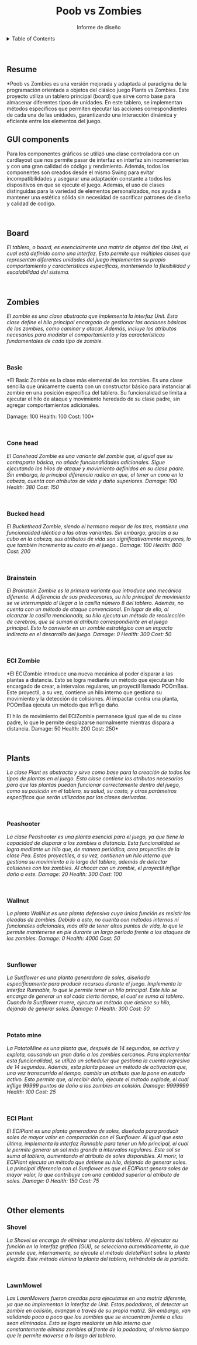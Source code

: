 <a id="informe-top"></a>
<br>
<div align="center">

<h1 align="center">Poob vs Zombies</h1>

  <p align="center">
    Informe de diseño
    <br />
  </p>
</div>

<details>
  <summary>Table of Contents</summary>
  <ol>
    <li>
      <a href="#resume">Resume</a>
    </li>
    <li>
      <a href="#gui">GUI components</a>
    </li>
    <li>
      <a href="#board">Board</a>
    </li>
    <li>
      <a href="#zombies">Zombies</a>
      <ul>
        <li><a href="#basic">Basic</a></li>
        <li><a href="#coneHead">Cone head</a></li>
        <li><a href="#buckedHead">Bucked head</a></li>
        <li><a href="#brainstein">Brainstein</a></li>
        <li><a href="#eciZombie">ECI Zombie</a></li>
      </ul>
    </li>
    <li>
      <a href="#plants">Plants</a>
      <ul>
        <li><a href="#peaShooter">Peashooter</a></li>
        <li><a href="#wallnut">Wallnut</a></li>
        <li><a href="#sunFlower">Sunflower</a></li>
        <li><a href="#potato">Potato mine</a></li>
        <li><a href="#eciPlant">ECI Plant</a></li>
      </ul>
    </li>
    <li>
      <a href="#others">Other elements</a>
      <ul>
        <li><a href="#shovel">Shovel</a></li>
        <li><a href="#mowel">Mowel</a></li>
      </ul>
    </li>
  </ol>
</details>

<br>
<br>


## Resume
*Poob vs Zombies es una versión mejorada y adaptada al paradigma de la programación orientada a objetos del clásico juego Plants vs Zombies. Este proyecto utiliza un tablero principal (board) que sirve como base para almacenar diferentes tipos de unidades. En este tablero, se implementan métodos específicos que permiten ejecutar las acciones correspondientes de cada una de las unidades, garantizando una interacción dinámica y eficiente entre los elementos del juego.
<br>

## GUI components
Para los componentes gráficos se utilizó una clase controladora con un cardlayout que nos permite pasar de interfaz en interfaz sin inconvenientes y con una gran calidad de código y rendimiento. Además, todos los componentes son creados desde el mismo Swing para evitar incompatibilidades y asegurar una adaptación constante a todos los dispositivos en que se ejecute el juego. Además, el uso de clases distinguidas para la variedad de elementos personalizados, nos ayuda a mantener una estética sólida sin necesidad de sacrificar patrones de diseño y calidad de codigo.

<br>

## Board
*El tablero, o board, es esencialmente una matriz de objetos del tipo Unit, el cual está definido como una interfaz. Esto permite que múltiples clases que representan diferentes unidades del juego implementen su propio comportamiento y características específicas, manteniendo la flexibilidad y escalabilidad del sistema.*

<br>

## Zombies
*El zombie es una clase abstracta que implementa la interfaz Unit. Esta clase define el hilo principal encargado de gestionar las acciones básicas de los zombies, como caminar y atacar. Además, incluye los atributos necesarios para modelar el comportamiento y las características fundamentales de cada tipo de zombie.*

<br>

### Basic
*El Basic Zombie es la clase más elemental de los zombies. Es una clase sencilla que únicamente cuenta con un constructor básico para instanciar al zombie en una posición específica del tablero. Su funcionalidad se limita a ejecutar el hilo de ataque y movimiento heredado de su clase padre, sin agregar comportamientos adicionales.

Damage: 100
Health: 100
Cost: 100*

<br>

### Cone head
*El Conehead Zombie es una variante del zombie que, al igual que su contraparte básica, no añade funcionalidades adicionales. Sigue ejecutando los hilos de ataque y movimiento definidos en su clase padre. Sin embargo, la principal diferencia radica en que, al tener un cono en la cabeza, cuenta con atributos de vida y daño superiores.
Damage: 100
Health: 380
Cost: 150*

<br>

### Bucked head
*El Buckethead Zombie, siendo el hermano mayor de los tres, mantiene una funcionalidad idéntica a las otras variantes. Sin embargo, gracias a su cubo en la cabeza, sus atributos de vida son significativamente mayores, lo que también incrementa su costo en el juego..
Damage: 100
Health: 800
Cost: 200*

<br>

### Brainstein
*El Brainstein Zombie es la primera variante que introduce una mecánica diferente. A diferencia de sus predecesores, su hilo principal de movimiento se ve interrumpido al llegar a la casilla número 8 del tablero. Además, no cuenta con un método de ataque convencional. En lugar de ello, al alcanzar la casilla mencionada, su hilo ejecuta un método de recolección de cerebros, que se suman al atributo correspondiente en el juego principal. Esto lo convierte en un zombie estratégico con un impacto indirecto en el desarrollo del juego.
Damage: 0
Health: 300
Cost: 50*

<br>

### ECI Zombie
*El ECIZombie introduce una nueva mecánica al poder disparar a las plantas a distancia. Esto se logra mediante un método que ejecuta un hilo encargado de crear, a intervalos regulares, un proyectil llamado POOmBaa. Este proyectil, a su vez, contiene un hilo interno que gestiona su movimiento y la detección de colisiones. Al impactar contra una planta, POOmBaa ejecuta un método que inflige daño.

El hilo de movimiento del ECIZombie permanece igual que el de su clase padre, lo que le permite desplazarse normalmente mientras dispara a distancia.
Damage: 50
Health: 200
Cost: 250*

<br>

## Plants
*La clase Plant es abstracta y sirve como base para la creación de todos los tipos de plantas en el juego. Esta clase contiene los atributos necesarios para que las plantas puedan funcionar correctamente dentro del juego, como su posición en el tablero, su salud, su costo, y otros parámetros específicos que serán utilizados por las clases derivadas.*

<br>

### Peashooter
*La clase Peashooter es una planta esencial para el juego, ya que tiene la capacidad de disparar a los zombies a distancia. Esta funcionalidad se logra mediante un hilo que, de manera periódica, crea proyectiles de la clase Pea. Estos proyectiles, a su vez, contienen un hilo interno que gestiona su movimiento a lo largo del tablero, además de detectar colisiones con los zombies. Al chocar con un zombie, el proyectil inflige daño a este.
Damage: 20
Health: 300
Cost: 100*

<br>

### Wallnut
*La planta WallNut es una planta defensiva cuya única función es resistir las oleadas de zombies. Debido a esto, no cuenta con métodos internos ni funcionales adicionales, más allá de tener altos puntos de vida, lo que le permite mantenerse en pie durante un largo período frente a los ataques de los zombies.
Damage: 0
Health: 4000
Cost: 50*

<br>

### Sunflower
*La Sunflower es una planta generadora de soles, diseñada específicamente para producir recursos durante el juego. Implementa la interfaz Runnable, lo que le permite tener un hilo principal. Este hilo se encarga de generar un sol cada cierto tiempo, el cual se suma al tablero. Cuando la Sunflower muere, ejecuta un método que detiene su hilo, dejando de generar soles.
Damage: 0
Health: 300
Cost: 50*

<br>

### Potato mine
*La PotatoMine es una planta que, después de 14 segundos, se activa y explota, causando un gran daño a los zombies cercanos. Para implementar esta funcionalidad, se utilizó un scheduler que gestiona la cuenta regresiva de 14 segundos. Además, esta planta posee un método de activación que, una vez transcurrido el tiempo, cambia un atributo que la pone en estado activo. Esto permite que, al recibir daño, ejecute el método explode, el cual inflige 99999 puntos de daño a los zombies en colisión.
Damage: 9999999
Health: 100
Cost: 25*

<br>

### ECI Plant
*El ECIPlant es una planta generadora de soles, diseñada para producir soles de mayor valor en comparación con el Sunflower. Al igual que esta última, implementa la interfaz Runnable para tener un hilo principal, el cual le permite generar un sol más grande a intervalos regulares. Este sol se suma al tablero, aumentando el atributo de soles disponibles. Al morir, la ECIPlant ejecuta un método que detiene su hilo, dejando de generar soles. La principal diferencia con el Sunflower es que el ECIPlant genera soles de mayor valor, lo que contribuye con una cantidad superior al atributo de soles.
Damage: 0
Health: 150
Cost: 75*

<br>

## Other elements

### Shovel
*La Shovel se encarga de eliminar una planta del tablero. Al ejecutar su función en la interfaz gráfica (GUI), se selecciona automáticamente, lo que permite que, internamente, se ejecute el método deletePlant sobre la planta elegida. Este método elimina la planta del tablero, retirándola de la partida.*

<br>

### LawnMowel
*Las LawnMowers fueron creadas para ejecutarse en una matriz diferente, ya que no implementan la interfaz de Unit. Estas podadoras, al detectar un zombie en colisión, avanzan a través de su propia matriz. Sin embargo, van validando poco a poco que los zombies que se encuentran frente a ellas sean eliminados. Esto se logra mediante un hilo interno que constantemente elimina zombies al frente de la podadora, al mismo tiempo que le permite moverse a lo largo del tablero.*
